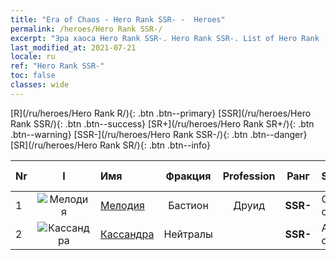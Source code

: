 ```yaml
---
title: "Era of Chaos - Hero Rank SSR- -  Heroes"
permalink: /heroes/Hero Rank SSR-/
excerpt: "Эра хаоса Hero Rank SSR-. Hero Rank SSR-. List of Hero Rank  in Era of Chaos"
last_modified_at: 2021-07-21
locale: ru
ref: "Hero Rank SSR-"
toc: false
classes: wide
---
```

 [R](/ru/heroes/Hero Rank R/){: .btn .btn--primary} [SSR](/ru/heroes/Hero Rank SSR/){: .btn .btn--success} [SR+](/ru/heroes/Hero Rank SR+/){: .btn .btn--warning} [SSR-](/ru/heroes/Hero Rank SSR-/){: .btn .btn--danger} [SR](/ru/heroes/Hero Rank SR/){: .btn .btn--info} 

  | Nr |  I |    Имя    |  Фракция  |  Profession   |  Ранг  |    Specialty     | User Rate  | 
  |:---|:--:|:-----------|:-------:|:-------------:|:------:|:-----------------|:----:|
  | 1 | ![Мелодия](/images/h/h_Melodia.jpg) | [Мелодия](/ru/heroes/Melodia/) | Бастион | Друид | **SSR-** |  Счастливая судьба | R |
  | 2 | ![Кассандра](/images/h/h_kashandela.jpg) | [Кассандра](/ru/heroes/Kassandra/) | Нейтралы |  | **SSR-** |  Армия спартанцев | R |
